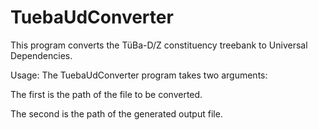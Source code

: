 # TuebaUdConverter
This program converts the TüBa-D/Z constituency treebank to Universal Dependencies.

Usage: The TuebaUdConverter program takes two arguments:

The first is the path of the file to be converted.

The second is the path of the generated output file.
